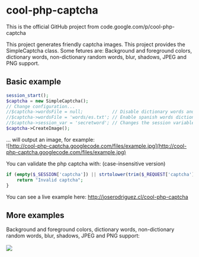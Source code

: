 # cool-php-captcha
This is the official GitHub project from code.google.com/p/cool-php-captcha



This project generates friendly captcha images. This project provides the SimpleCaptcha class.
Some fetures are: Background and foreground colors, dictionary words, non-dictionary random words, blur, shadows, JPEG and PNG support.


Basic example
-------------


```php
session_start();
$captcha = new SimpleCaptcha();
// Change configuration...
//$captcha->wordsFile = null;           // Disable dictionary words and use random letters instead
//$captcha->wordsFile = 'words/es.txt'; // Enable spanish words dictionary
//$captcha->session_var = 'secretword'; // Changes the session variable from 'captcha' to 'secretword'
$captcha->CreateImage();
```

... will output an image, for example:
<br>
![http://cool-php-captcha.googlecode.com/files/example.jpg](http://cool-php-captcha.googlecode.com/files/example.jpg)



You can validate the php captcha with: (case-insensitive version)

```php
if (empty($_SESSION['captcha']) || strtolower(trim($_REQUEST['captcha'])) != $_SESSION['captcha']) {
    return "Invalid captcha";
}
```

You can see a live example here: http://joserodriguez.cl/cool-php-captcha


More examples
-------------
Background and foreground colors, dictionary words, non-dictionary random words, blur, shadows, JPEG and PNG support:<br>
<br>
<img src='http://cool-php-captcha.googlecode.com/files/examples.jpg' />



